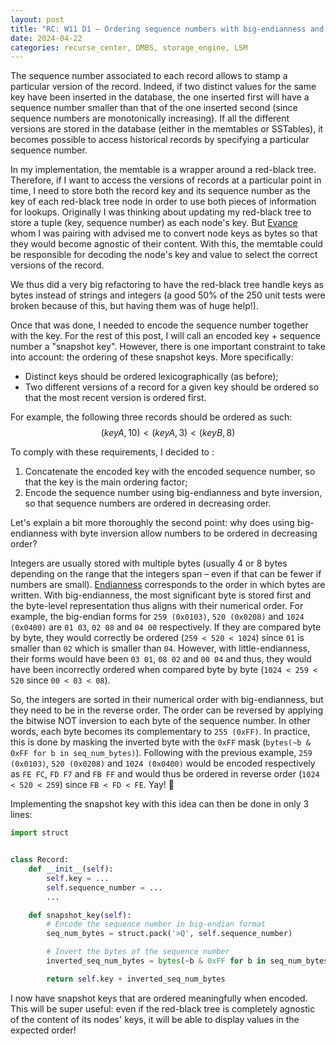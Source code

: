 ```yaml
---
layout: post
title: "RC: W11 D1 — Ordering sequence numbers with big-endianness and bitwise NOT"
date: 2024-04-22
categories: recurse_center, DMBS, storage_engine, LSM
---
```


The sequence number associated to each record allows to stamp a particular version of the record.
Indeed, if two distinct values for the same key have been inserted in the database, the one inserted first will have a
sequence number smaller than that of the one inserted second (since sequence numbers are monotonically increasing).
If all the different versions are stored in the database (either in the memtables or SSTables), it becomes possible to
access historical records by specifying a particular sequence number.

[//]: # (A historical state corresponds to a snapshot of the database at a particular point in time, and thus)

In my implementation, the memtable is a wrapper around a red-black tree.
Therefore, if I want to access the versions of records at a particular point in time, I need to store both the record
key and its sequence number as the key of each red-black tree node in order to use both pieces of information for
lookups.
Originally I was thinking about updating my red-black tree to store a tuple (key, sequence number) as each node's key.
But [Evance](https://evanxg852000.github.io/) whom I was pairing with advised me to convert node keys as bytes so that
they would become agnostic of their content.
With this, the memtable could be responsible for decoding the node's key and value to select the correct versions of the
record.

We thus did a very big refactoring to have the red-black tree handle keys as bytes instead of strings and integers (a
good 50% of the 250 unit tests were broken because of this, but having them was of huge help!).

Once that was done, I needed to encode the sequence number together with the key.
For the rest of this post, I will call an encoded key + sequence number a "snapshot key".
However, there is one important constraint to take into account: the ordering of these snapshot keys.
More specifically:

- Distinct keys should be ordered lexicographically (as before);
- Two different versions of a record for a given key should be ordered so that the most recent version is ordered first.

For example, the following three records should be ordered as such:
$$(keyA, 10) < (keyA, 3) < (keyB, 8)$$

To comply with these requirements, I decided to :

1. Concatenate the encoded key with the encoded sequence number, so that the key is the main ordering factor;
2. Encode the sequence number using big-endianness and byte inversion, so that sequence numbers are ordered in
   decreasing order.

Let's explain a bit more thoroughly the second point: why does using big-endianness with byte inversion allow numbers to
be ordered in decreasing order?

Integers are usually stored with multiple bytes (usually 4 or 8 bytes depending on the range that the integers span –
even if that can be fewer if numbers are small).
[Endianness](https://en.wikipedia.org/wiki/Endianness) corresponds to the order in which bytes are written.
With big-endianness, the most significant byte is stored first and the byte-level representation thus aligns with their
numerical order.
For example, the big-endian forms for `259 (0x0103)`, `520 (0x0208)` and `1024 (0x0400)` are `01 03`, `02 08`
and `04 00` respectively.
If they are compared byte by byte, they would correctly be ordered (`259 < 520 < 1024`) since `01` is smaller than `02`
which is smaller than `04`.
However, with little-endianness, their forms would have been `03 01`, `08 02` and `00 04` and thus, they would have been
incorrectly ordered when compared byte by byte (`1024 < 259 < 520` since `00 < 03 < 08`).

So, the integers are sorted in their numerical order with big-endianness, but they need to be in the reverse order.
The order can be reversed by applying the bitwise NOT inversion to each byte of the sequence number.
In other words, each byte becomes its complementary to `255 (0xFF)`.
In practice, this is done by masking the inverted byte with the `0xFF` mask (`bytes(~b & 0xFF for b in seq_num_bytes)`).
Following with the previous example, `259 (0x0103)`, `520 (0x0208)` and `1024 (0x0400)` would be encoded respectively as
`FE FC`, `FD F7` and `FB FF` and would thus be ordered in reverse order (`1024 < 520 < 259`) since `FB < FD < FE`.
Yay! 🎉

Implementing the snapshot key with this idea can then be done in only 3 lines:

```python
import struct


class Record:
    def __init__(self):
        self.key = ...
        self.sequence_number = ...
        ...

    def snapshot_key(self):
        # Encode the sequence number in big-endian format
        seq_num_bytes = struct.pack('>Q', self.sequence_number)

        # Invert the bytes of the sequence number
        inverted_seq_num_bytes = bytes(~b & 0xFF for b in seq_num_bytes)

        return self.key + inverted_seq_num_bytes
```

I now have snapshot keys that are ordered meaningfully when encoded.
This will be super useful: even if the red-black tree is completely agnostic of the content of its nodes' keys, it will
be able to display values in the expected order!
